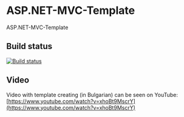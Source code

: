 # ASP.NET-MVC-Template
ASP.NET-MVC-Template

## Build status

[![Build status](https://ci.appveyor.com/api/projects/status/8dskbn908e27vevx?svg=true)](https://ci.appveyor.com/project/NikolayIT/asp-net-mvc-template)

## Video

Video with template creating (in Bulgarian) can be seen on YouTube: [https://www.youtube.com/watch?v=xhoBt9MscrY](https://www.youtube.com/watch?v=xhoBt9MscrY)
